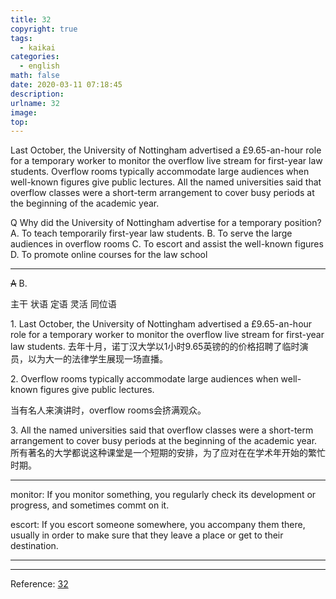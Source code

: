 ```yaml
---
title: 32
copyright: true
tags:
  - kaikai
categories:
  - english
math: false
date: 2020-03-11 07:18:45
description:
urlname: 32
image:
top:
---
```

<span id="inline-yellow"></span>
Last October, the University of Nottingham advertised a £9.65-an-hour role for a temporary worker to monitor the overflow live stream for first-year law students. Overflow rooms typically accommodate large audiences when well-known figures give public lectures. All the named universities said that overflow classes were a short-term arrangement to cover busy periods at the beginning of the academic year.

<span id="inline-blue">Q</span>
Why did the University of Nottingham advertise for a temporary position?
A. To teach temporarily first-year law students.
B. To serve the large audiences in overflow rooms
C. To escort and assist the well-known figures
D. To promote online courses for the law school

---

<!--more-->

<span id="inline-toc">~~A~~</span>
B.


<span id="inline-yellow">主干</span>
<span id="inline-green">状语</span>
<span id="inline-red">定语</span>
<span id="inline-blue">灵活</span>
<span id="inline-purple">同位语</span>

<span id="inline-toc">1.</span>
<span id="inline-green">Last October</span>, <span id="inline-yellow">the University of Nottingham advertised a £9.65-an-hour role </span> <span id="inline-red">for a temporary worker</span> <span id="inline-green">to monitor the overflow live stream for first-year law students</span>.
去年十月，诺丁汉大学以1小时9.65英镑的的价格招聘了临时演员，以为大一的法律学生展现一场直播。


<span id="inline-toc">2.</span>
<span id="inline-yellow">Overflow rooms typically accommodate large audiences</span> <span id="inline-green">when well-known figures give public lectures.</span>  

当有名人来演讲时，overflow rooms会挤满观众。

<span id="inline-toc">3.</span> 
<span id="inline-yellow">All the named universities said</span> <span id="inline-blue">that overflow classes were a short-term arrangement to cover busy periods at the beginning of the academic year.</span> 
所有著名的大学都说这种课堂是一个短期的安排，为了应对在在学术年开始的繁忙时期。

---

<span id="inline-green">monitor</span>:
If you monitor something, you regularly check its development or progress, and sometimes commt on it.


<span id="inline-green">escort</span>:
If you escort someone somewhere, you accompany them there, usually in order to make sure that they leave a place or get to their destination.


---



---
Reference:
[32](https://mp.weixin.qq.com/s/KMvEc7almZ098IfBwChMYw)

